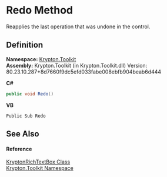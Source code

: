 # Redo Method


Reapplies the last operation that was undone in the control.



## Definition
**Namespace:** <a href="79d2eac2-21f4-54ff-7552-b20c33c30600.md">Krypton.Toolkit</a>  
**Assembly:** Krypton.Toolkit (in Krypton.Toolkit.dll) Version: 80.23.10.287+8d7660f9dc5efd033fabe008ebfb904beab6d444

**C#**
``` C#
public void Redo()
```
**VB**
``` VB
Public Sub Redo
```



## See Also


#### Reference
<a href="d103592f-1fd8-ac7d-2a60-d967f7d4d149.md">KryptonRichTextBox Class</a>  
<a href="79d2eac2-21f4-54ff-7552-b20c33c30600.md">Krypton.Toolkit Namespace</a>  

